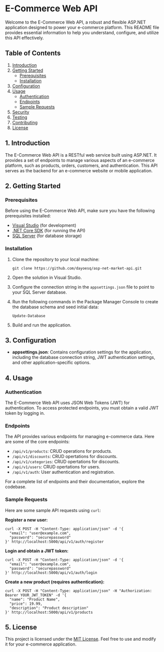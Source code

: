 # E-Commerce Web API

Welcome to the E-Commerce Web API, a robust and flexible ASP.NET application designed to power your e-commerce platform. This README file provides essential information to help you understand, configure, and utilize this API effectively.

## Table of Contents

1. [Introduction](#introduction)
2. [Getting Started](#getting-started)
    - [Prerequisites](#prerequisites)
    - [Installation](#installation)
3. [Configuration](#configuration)
4. [Usage](#usage)
    - [Authentication](#authentication)
    - [Endpoints](#endpoints)
    - [Sample Requests](#sample-requests)
5. [Security](#security)
6. [Testing](#testing)
7. [Contributing](#contributing)
8. [License](#license)

## 1. Introduction

The E-Commerce Web API is a RESTful web service built using ASP.NET. It provides a set of endpoints to manage various aspects of an e-commerce platform, such as products, orders, customers, and authentication. This API serves as the backend for an e-commerce website or mobile application.

## 2. Getting Started

### Prerequisites

Before using the E-Commerce Web API, make sure you have the following prerequisites installed:

- [Visual Studio](https://visualstudio.microsoft.com/) (for development)
- [.NET Core SDK](https://dotnet.microsoft.com/download) (for running the API)
- [SQL Server](https://www.microsoft.com/en-us/sql-server/sql-server-downloads) (for database storage)

### Installation

1. Clone the repository to your local machine:

    ```shell
    git clone https://github.com/dayoesq/asp-net-market-api.git
    ```

2. Open the solution in Visual Studio.

3. Configure the connection string in the `appsettings.json` file to point to your SQL Server database.

4. Run the following commands in the Package Manager Console to create the database schema and seed initial data:

    ```shell
    Update-Database
    ```

5. Build and run the application.

## 3. Configuration

- **appsettings.json**: Contains configuration settings for the application, including the database connection string, JWT authentication settings, and other application-specific options.

## 4. Usage

### Authentication

The E-Commerce Web API uses JSON Web Tokens (JWT) for authentication. To access protected endpoints, you must obtain a valid JWT token by logging in.

### Endpoints

The API provides various endpoints for managing e-commerce data. Here are some of the core endpoints:

- `/api/v1/products`: CRUD operations for products.
- `/api/v1/discounts`: CRUD opertations for discounts.
- `/api/v1/categories`: CRUD opertations for discounts.
- `/api/v1/users`: CRUD opertations for users.
- `/api/v1/auth`: User authentication and registration.

For a complete list of endpoints and their documentation, explore the codebase.

### Sample Requests

Here are some sample API requests using `curl`:

**Register a new user:**

```shell
curl -X POST -H "Content-Type: application/json" -d '{
  "email": "user@example.com",
  "password": "securepassword"
}' http://localhost:5000/api/v1/auth/register
```

**Login and obtain a JWT token:**

```shell
curl -X POST -H "Content-Type: application/json" -d '{
  "email": "user@example.com",
  "password": "securepassword"
}' http://localhost:5000/api/v1/auth/login
```

**Create a new product (requires authentication):**

```shell
curl -X POST -H "Content-Type: application/json" -H "Authorization: Bearer YOUR_JWT_TOKEN" -d '{
  "name": "Product Name",
  "price": 19.99,
  "description": "Product description"
}' http://localhost:5000/api/v1/products
```

## 5. License

This project is licensed under the [MIT License](LICENSE). Feel free to use and modify it for your e-commerce application.